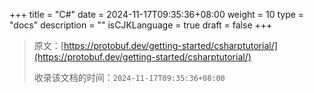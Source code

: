 +++
title = "C#"
date = 2024-11-17T09:35:36+08:00
weight = 10
type = "docs"
description = ""
isCJKLanguage = true
draft = false
+++

> 原文：[https://protobuf.dev/getting-started/csharptutorial/](https://protobuf.dev/getting-started/csharptutorial/)
>
> 收录该文档的时间：`2024-11-17T09:35:36+08:00`

